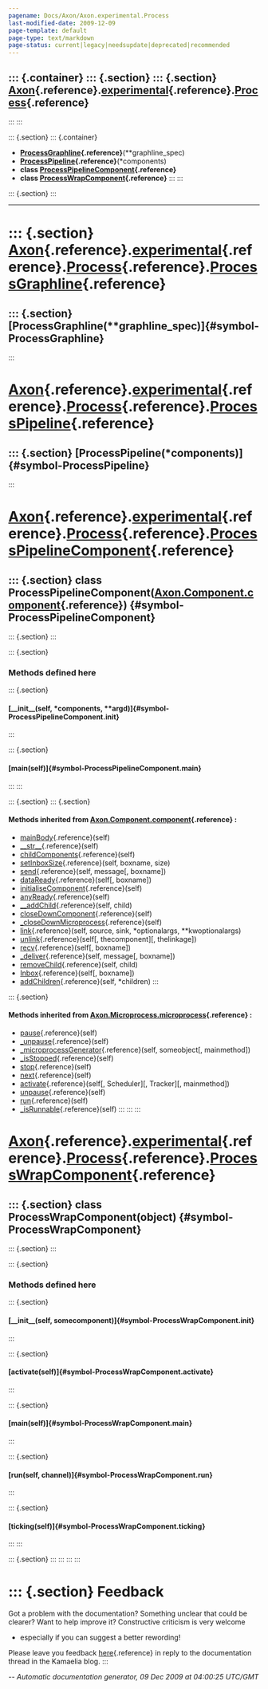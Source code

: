 ```yaml
---
pagename: Docs/Axon/Axon.experimental.Process
last-modified-date: 2009-12-09
page-template: default
page-type: text/markdown
page-status: current|legacy|needsupdate|deprecated|recommended
---
```

::: {.container}
::: {.section}
::: {.section}
[Axon](/Docs/Axon/Axon.html){.reference}.[experimental](/Docs/Axon/Axon.experimental.html){.reference}.[Process](/Docs/Axon/Axon.experimental.Process.html){.reference}
-----------------------------------------------------------------------------------------------------------------------------------------------------------------------
:::
:::

::: {.section}
::: {.container}
-   **[ProcessGraphline](/Docs/Axon/Axon.experimental.Process.ProcessGraphline.html){.reference}**(\*\*graphline\_spec)
-   **[ProcessPipeline](/Docs/Axon/Axon.experimental.Process.ProcessPipeline.html){.reference}**(\*components)
-   **class
    [ProcessPipelineComponent](/Docs/Axon/Axon.experimental.Process.ProcessPipelineComponent.html){.reference}**
-   **class
    [ProcessWrapComponent](/Docs/Axon/Axon.experimental.Process.ProcessWrapComponent.html){.reference}**
:::
:::

::: {.section}
:::

------------------------------------------------------------------------

::: {.section}
[Axon](/Docs/Axon/Axon.html){.reference}.[experimental](/Docs/Axon/Axon.experimental.html){.reference}.[Process](/Docs/Axon/Axon.experimental.Process.html){.reference}.[ProcessGraphline](/Docs/Axon/Axon.experimental.Process.ProcessGraphline.html){.reference}
==================================================================================================================================================================================================================================================================

::: {.section}
[ProcessGraphline(\*\*graphline\_spec)]{#symbol-ProcessGraphline}
-----------------------------------------------------------------
:::

[Axon](/Docs/Axon/Axon.html){.reference}.[experimental](/Docs/Axon/Axon.experimental.html){.reference}.[Process](/Docs/Axon/Axon.experimental.Process.html){.reference}.[ProcessPipeline](/Docs/Axon/Axon.experimental.Process.ProcessPipeline.html){.reference}
================================================================================================================================================================================================================================================================

::: {.section}
[ProcessPipeline(\*components)]{#symbol-ProcessPipeline}
--------------------------------------------------------
:::

[Axon](/Docs/Axon/Axon.html){.reference}.[experimental](/Docs/Axon/Axon.experimental.html){.reference}.[Process](/Docs/Axon/Axon.experimental.Process.html){.reference}.[ProcessPipelineComponent](/Docs/Axon/Axon.experimental.Process.ProcessPipelineComponent.html){.reference}
==================================================================================================================================================================================================================================================================================

::: {.section}
class ProcessPipelineComponent([Axon.Component.component](/Docs/Axon/Axon.Component.component.html){.reference}) {#symbol-ProcessPipelineComponent}
----------------------------------------------------------------------------------------------------------------

::: {.section}
:::

::: {.section}
### Methods defined here

::: {.section}
#### [\_\_init\_\_(self, \*components, \*\*argd)]{#symbol-ProcessPipelineComponent.__init__}
:::

::: {.section}
#### [main(self)]{#symbol-ProcessPipelineComponent.main}
:::
:::

::: {.section}
::: {.section}
#### Methods inherited from [Axon.Component.component](/Docs/Axon/Axon.Component.component.html){.reference} :

-   [mainBody](/Docs/Axon/Axon.Component.html#symbol-component.mainBody){.reference}(self)
-   [\_\_str\_\_](/Docs/Axon/Axon.Component.html#symbol-component.__str__){.reference}(self)
-   [childComponents](/Docs/Axon/Axon.Component.html#symbol-component.childComponents){.reference}(self)
-   [setInboxSize](/Docs/Axon/Axon.Component.html#symbol-component.setInboxSize){.reference}(self,
    boxname, size)
-   [send](/Docs/Axon/Axon.Component.html#symbol-component.send){.reference}(self,
    message\[, boxname\])
-   [dataReady](/Docs/Axon/Axon.Component.html#symbol-component.dataReady){.reference}(self\[,
    boxname\])
-   [initialiseComponent](/Docs/Axon/Axon.Component.html#symbol-component.initialiseComponent){.reference}(self)
-   [anyReady](/Docs/Axon/Axon.Component.html#symbol-component.anyReady){.reference}(self)
-   [\_\_addChild](/Docs/Axon/Axon.Component.html#symbol-component.__addChild){.reference}(self,
    child)
-   [closeDownComponent](/Docs/Axon/Axon.Component.html#symbol-component.closeDownComponent){.reference}(self)
-   [\_closeDownMicroprocess](/Docs/Axon/Axon.Component.html#symbol-component._closeDownMicroprocess){.reference}(self)
-   [link](/Docs/Axon/Axon.Component.html#symbol-component.link){.reference}(self,
    source, sink, \*optionalargs, \*\*kwoptionalargs)
-   [unlink](/Docs/Axon/Axon.Component.html#symbol-component.unlink){.reference}(self\[,
    thecomponent\]\[, thelinkage\])
-   [recv](/Docs/Axon/Axon.Component.html#symbol-component.recv){.reference}(self\[,
    boxname\])
-   [\_deliver](/Docs/Axon/Axon.Component.html#symbol-component._deliver){.reference}(self,
    message\[, boxname\])
-   [removeChild](/Docs/Axon/Axon.Component.html#symbol-component.removeChild){.reference}(self,
    child)
-   [Inbox](/Docs/Axon/Axon.Component.html#symbol-component.Inbox){.reference}(self\[,
    boxname\])
-   [addChildren](/Docs/Axon/Axon.Component.html#symbol-component.addChildren){.reference}(self,
    \*children)
:::

::: {.section}
#### Methods inherited from [Axon.Microprocess.microprocess](/Docs/Axon/Axon.Microprocess.microprocess.html){.reference} :

-   [pause](/Docs/Axon/Axon.Microprocess.html#symbol-microprocess.pause){.reference}(self)
-   [\_unpause](/Docs/Axon/Axon.Microprocess.html#symbol-microprocess._unpause){.reference}(self)
-   [\_microprocessGenerator](/Docs/Axon/Axon.Microprocess.html#symbol-microprocess._microprocessGenerator){.reference}(self,
    someobject\[, mainmethod\])
-   [\_isStopped](/Docs/Axon/Axon.Microprocess.html#symbol-microprocess._isStopped){.reference}(self)
-   [stop](/Docs/Axon/Axon.Microprocess.html#symbol-microprocess.stop){.reference}(self)
-   [next](/Docs/Axon/Axon.Microprocess.html#symbol-microprocess.next){.reference}(self)
-   [activate](/Docs/Axon/Axon.Microprocess.html#symbol-microprocess.activate){.reference}(self\[,
    Scheduler\]\[, Tracker\]\[, mainmethod\])
-   [unpause](/Docs/Axon/Axon.Microprocess.html#symbol-microprocess.unpause){.reference}(self)
-   [run](/Docs/Axon/Axon.Microprocess.html#symbol-microprocess.run){.reference}(self)
-   [\_isRunnable](/Docs/Axon/Axon.Microprocess.html#symbol-microprocess._isRunnable){.reference}(self)
:::
:::
:::

[Axon](/Docs/Axon/Axon.html){.reference}.[experimental](/Docs/Axon/Axon.experimental.html){.reference}.[Process](/Docs/Axon/Axon.experimental.Process.html){.reference}.[ProcessWrapComponent](/Docs/Axon/Axon.experimental.Process.ProcessWrapComponent.html){.reference}
==========================================================================================================================================================================================================================================================================

::: {.section}
class ProcessWrapComponent(object) {#symbol-ProcessWrapComponent}
----------------------------------

::: {.section}
:::

::: {.section}
### Methods defined here

::: {.section}
#### [\_\_init\_\_(self, somecomponent)]{#symbol-ProcessWrapComponent.__init__}
:::

::: {.section}
#### [activate(self)]{#symbol-ProcessWrapComponent.activate}
:::

::: {.section}
#### [main(self)]{#symbol-ProcessWrapComponent.main}
:::

::: {.section}
#### [run(self, channel)]{#symbol-ProcessWrapComponent.run}
:::

::: {.section}
#### [ticking(self)]{#symbol-ProcessWrapComponent.ticking}
:::
:::

::: {.section}
:::
:::
:::
:::

::: {.section}
Feedback
========

Got a problem with the documentation? Something unclear that could be
clearer? Want to help improve it? Constructive criticism is very welcome
- especially if you can suggest a better rewording!

Please leave you feedback
[here](../../../cgi-bin/blog/blog.cgi?rm=viewpost&nodeid=1142023701){.reference}
in reply to the documentation thread in the Kamaelia blog.
:::

*\-- Automatic documentation generator, 09 Dec 2009 at 04:00:25 UTC/GMT*
